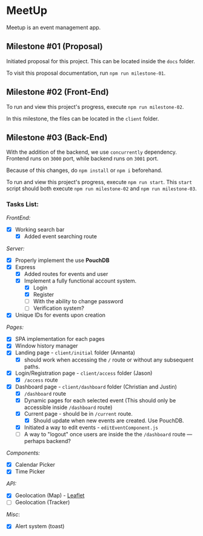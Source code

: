 # MeetUp

Meetup is an event management app.

## Milestone #01 (Proposal)

Initiated proposal for this project. This can be located inside the `docs` folder.

To visit this proposal documentation, run `npm run milestone-01`.

## Milestone #02 (Front-End)

To run and view this project's progress, execute `npm run milestone-02`.

In this milestone, the files can be located in the `client` folder.

## Milestone #03 (Back-End)

With the addition of the backend, we use `concurrently` dependency.
Frontend runs on `3000` port, while backend runs on `3001` port.

Because of this changes, do `npm install` or `npm i` beforehand.

To run and view this project's progress, execute `npm run start`. This `start` script should both execute `npm run milestone-02` and `npm run milestone-03`.

### Tasks List:

_FrontEnd:_

-   [x] Working search bar
    -   [x] Added event searching route

_Server:_

-   [x] Properly implement the use **PouchDB**
-   [x] Express
    -   [x] Added routes for events and user
    -   [x] Implement a fully functional account system.
        -   [x] Login
        -   [x] Register
        -   [ ] With the ability to change password
        -   [ ] Verification system?
-   [x] Unique IDs for events upon creation

_Pages:_

-   [x] SPA implementation for each pages
-   [x] Window history manager
-   [x] Landing page - `client/initial` folder (Annanta)
    -   [x] should work when accessing the `/` route or without any subsequent paths.
-   [x] Login/Registration page - `client/access` folder (Jason)
    -   [x] `/access` route
-   [x] Dashboard page - `client/dashboard` folder (Christian and Justin)
    -   [x] `/dashboard` route
    -   [x] Dynamic pages for each selected event (This should only be accessible inside `/dashboard` route)
    -   [x] Current page - should be in `/current` route.
        -   [x] Should update when new events are created. Use PouchDB.
    -   [x] Initiated a way to edit events - `editEventComponent.js`
    -   [ ] A way to "logout" once users are inside the the `/dashboard` route — perhaps backend?

_Components:_

-   [x] Calendar Picker
-   [x] Time Picker

_API:_

-   [x] Geolocation (Map) - [Leaflet](https://leafletjs.com/)
-   [ ] Geolocation (Tracker)

_Misc_:

-   [x] Alert system (toast)
